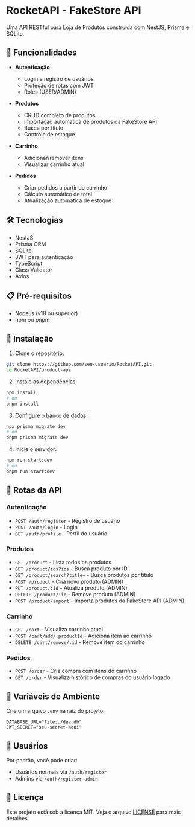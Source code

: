 # RocketAPI - FakeStore API

Uma API RESTful para Loja de Produtos construída com NestJS, Prisma e SQLite.

## 🚀 Funcionalidades

- **Autenticação**
  - Login e registro de usuários
  - Proteção de rotas com JWT
  - Roles (USER/ADMIN)

- **Produtos**
  - CRUD completo de produtos
  - Importação automática de produtos da FakeStore API
  - Busca por título
  - Controle de estoque

- **Carrinho**
  - Adicionar/remover itens
  - Visualizar carrinho atual

- **Pedidos**
  - Criar pedidos a partir do carrinho
  - Cálculo automático de total
  - Atualização automática de estoque

## 🛠️ Tecnologias

- NestJS
- Prisma ORM
- SQLite
- JWT para autenticação
- TypeScript
- Class Validator
- Axios

## 📋 Pré-requisitos

- Node.js (v18 ou superior)
- npm ou pnpm

## 🔧 Instalação

1. Clone o repositório:
```bash
git clone https://github.com/seu-usuario/RocketAPI.git
cd RocketAPI/product-api
```

2. Instale as dependências:
```bash
npm install
# ou
pnpm install
```

3. Configure o banco de dados:
```bash
npx prisma migrate dev
# ou
pnpm prisma migrate dev
```

4. Inicie o servidor:
```bash
npm run start:dev
# ou
pnpm run start:dev
```

## 🚦 Rotas da API

### Autenticação
- `POST /auth/register` - Registro de usuário
- `POST /auth/login` - Login
- `GET /auth/profile` - Perfil do usuário

### Produtos
- `GET /product` - Lista todos os produtos
- `GET /product/ids?ids` - Busca produto por ID
- `GET /product/search?title=` - Busca produtos por título
- `POST /product` - Cria novo produto (ADMIN)
- `PUT /product/:id` - Atualiza produto (ADMIN)
- `DELETE /product/:id` - Remove produto (ADMIN)
- `POST /product/import` - Importa produtos da FakeStore API (ADMIN)

### Carrinho
- `GET /cart` - Visualiza carrinho atual
- `POST /cart/add/:productId` - Adiciona item ao carrinho
- `DELETE /cart/remove/:id` - Remove item do carrinho

### Pedidos
- `POST /order` - Cria compra com itens do carrinho
- `GET /order` - Visualiza histórico de compras do usuário logado

## 🔐 Variáveis de Ambiente

Crie um arquivo `.env` na raiz do projeto:

```env
DATABASE_URL="file:./dev.db"
JWT_SECRET="seu-secret-aqui"
```

## 👥 Usuários

Por padrão, você pode criar:
- Usuários normais via `/auth/register`
- Admins via `/auth/register-admin`

## 📝 Licença

Este projeto está sob a licença MIT. Veja o arquivo [LICENSE](LICENSE) para mais detalhes.